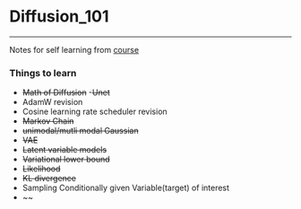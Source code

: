 # Diffusion_101
---
Notes for self learning from [course](https://github.com/huggingface/diffusion-models-class)
### Things to learn
- ~~Math of Diffusion~~
-~~Unet~~
- AdamW revision
- Cosine learning rate scheduler revision
- ~~Markov Chain~~
- ~~unimodal/mutli modal Gaussian~~
- ~~VAE~~
- ~~Latent variable models~~
- ~~Variational lower bound~~
- ~~Likelihood~~
- ~~KL divergence~~
- Sampling Conditionally given Variable(target) of interest
-  ~~
